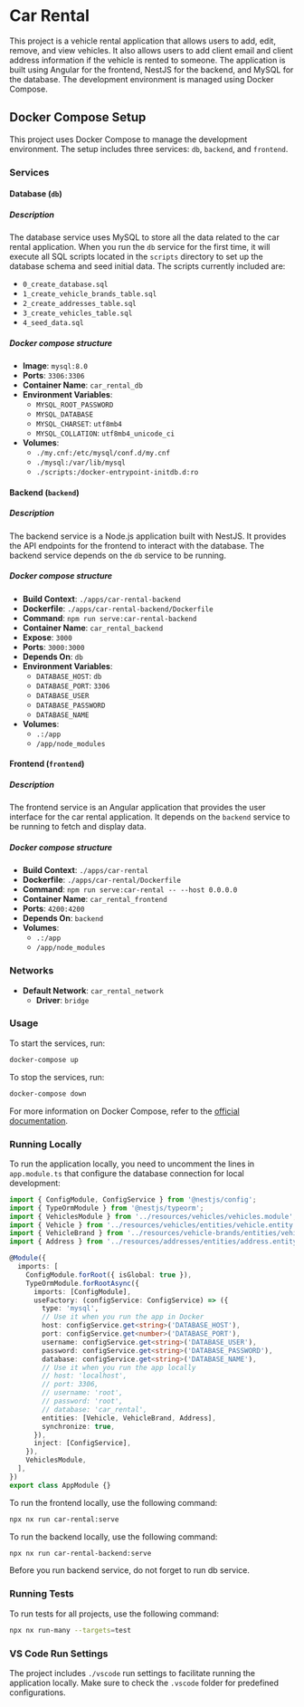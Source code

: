 # Car Rental

This project is a vehicle rental application that allows users to add, edit, remove, and view vehicles. It also allows users to add client email and client address information if the vehicle is rented to someone. The application is built using Angular for the frontend, NestJS for the backend, and MySQL for the database. The development environment is managed using Docker Compose.


## Docker Compose Setup

This project uses Docker Compose to manage the development environment. The setup includes three services: `db`, `backend`, and `frontend`.

### Services

#### Database (`db`)

##### Description

The database service uses MySQL to store all the data related to the car rental application. When you run the `db` service for the first time, it will execute all SQL scripts located in the `scripts` directory to set up the database schema and seed initial data. The scripts currently included are:
- `0_create_database.sql`
- `1_create_vehicle_brands_table.sql`
- `2_create_addresses_table.sql`
- `3_create_vehicles_table.sql`
- `4_seed_data.sql`

##### Docker compose structure

- **Image**: `mysql:8.0`
- **Ports**: `3306:3306`
- **Container Name**: `car_rental_db`
- **Environment Variables**:
    - `MYSQL_ROOT_PASSWORD`
    - `MYSQL_DATABASE`
    - `MYSQL_CHARSET`: `utf8mb4`
    - `MYSQL_COLLATION`: `utf8mb4_unicode_ci`
- **Volumes**:
    - `./my.cnf:/etc/mysql/conf.d/my.cnf`
    - `./mysql:/var/lib/mysql`
    - `./scripts:/docker-entrypoint-initdb.d:ro`

#### Backend (`backend`)

##### Description

The backend service is a Node.js application built with NestJS. It provides the API endpoints for the frontend to interact with the database. The backend service depends on the `db` service to be running.

##### Docker compose structure

- **Build Context**: `./apps/car-rental-backend`
- **Dockerfile**: `./apps/car-rental-backend/Dockerfile`
- **Command**: `npm run serve:car-rental-backend`
- **Container Name**: `car_rental_backend`
- **Expose**: `3000`
- **Ports**: `3000:3000`
- **Depends On**: `db`
- **Environment Variables**:
    - `DATABASE_HOST`: `db`
    - `DATABASE_PORT`: `3306`
    - `DATABASE_USER`
    - `DATABASE_PASSWORD`
    - `DATABASE_NAME`
- **Volumes**:
    - `.:/app`
    - `/app/node_modules`

#### Frontend (`frontend`)

##### Description

The frontend service is an Angular application that provides the user interface for the car rental application. It depends on the `backend` service to be running to fetch and display data.

##### Docker compose structure

- **Build Context**: `./apps/car-rental`
- **Dockerfile**: `./apps/car-rental/Dockerfile`
- **Command**: `npm run serve:car-rental -- --host 0.0.0.0`
- **Container Name**: `car_rental_frontend`
- **Ports**: `4200:4200`
- **Depends On**: `backend`
- **Volumes**:
    - `.:/app`
    - `/app/node_modules`

### Networks

- **Default Network**: `car_rental_network`
    - **Driver**: `bridge`

### Usage

To start the services, run:

```sh
docker-compose up
```

To stop the services, run:

```sh
docker-compose down
```

For more information on Docker Compose, refer to the [official documentation](https://docs.docker.com/compose/).

### Running Locally

To run the application locally, you need to uncomment the lines in `app.module.ts` that configure the database connection for local development:

```ts
import { ConfigModule, ConfigService } from '@nestjs/config';
import { TypeOrmModule } from '@nestjs/typeorm';
import { VehiclesModule } from '../resources/vehicles/vehicles.module';
import { Vehicle } from '../resources/vehicles/entities/vehicle.entity';
import { VehicleBrand } from '../resources/vehicle-brands/entities/vehicle-brand.entity';
import { Address } from '../resources/addresses/entities/address.entity';

@Module({
  imports: [
    ConfigModule.forRoot({ isGlobal: true }),
    TypeOrmModule.forRootAsync({
      imports: [ConfigModule],
      useFactory: (configService: ConfigService) => ({
        type: 'mysql',
        // Use it when you run the app in Docker
        host: configService.get<string>('DATABASE_HOST'),
        port: configService.get<number>('DATABASE_PORT'),
        username: configService.get<string>('DATABASE_USER'),
        password: configService.get<string>('DATABASE_PASSWORD'),
        database: configService.get<string>('DATABASE_NAME'),
        // Use it when you run the app locally
        // host: 'localhost',
        // port: 3306,
        // username: 'root',
        // password: 'root',
        // database: 'car_rental',
        entities: [Vehicle, VehicleBrand, Address],
        synchronize: true,
      }),
      inject: [ConfigService],
    }),
    VehiclesModule,
  ],
})
export class AppModule {}
```

To run the frontend locally, use the following command:
```sh
npx nx run car-rental:serve
```

To run the backend locally, use the following command:
```sh
npx nx run car-rental-backend:serve
```
Before you run backend service, do not forget to run db service.

### Running Tests

To run tests for all projects, use the following command:
```sh
npx nx run-many --targets=test
```

### VS Code Run Settings
The project includes ```./vscode``` run settings to facilitate running the application locally. Make sure to check the ```.vscode``` folder for predefined configurations.